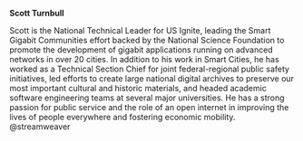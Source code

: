 **Scott Turnbull**

Scott is the National Technical Leader for US Ignite, leading the Smart Gigabit Communities effort backed by the National Science Foundation to promote the development of gigabit applications running on advanced networks in over 20 cities. In addition to his work in Smart Cities, he has worked as a Technical Section Chief for joint federal-regional public safety initiatives, led efforts to create large national digital archives to preserve our most important cultural and historic materials, and headed academic software engineering teams at several major universities. He has a strong passion for public service and the role of an open internet in improving the lives of people everywhere and fostering economic mobility.
@streamweaver


